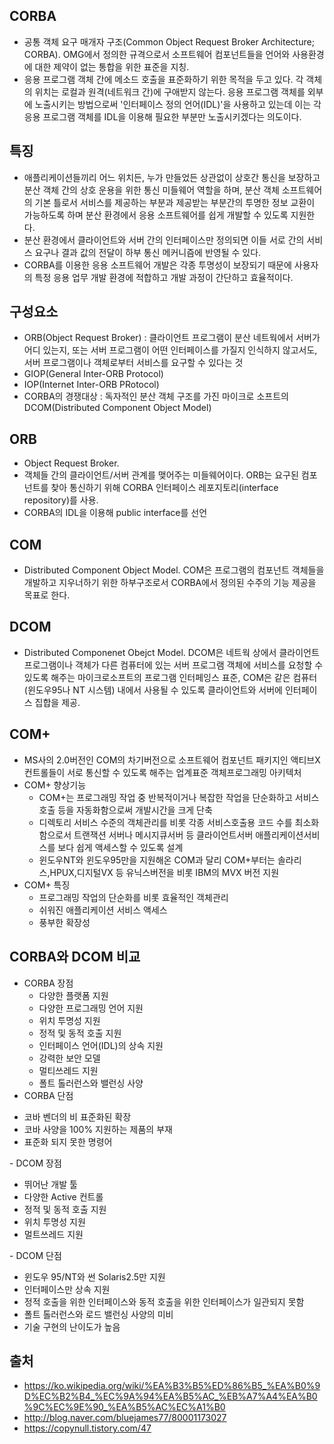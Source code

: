 ## CORBA
- 공통 객체 요구 매개자 구조(Common Object Request Broker Architecture; CORBA). OMG에서 정의한 규격으로서 소프트웨어 컴포넌트들을 언어와 사용환경에 대한 제약이 없는 통합을 위한 표준을 지칭.
- 응용 프로그램 객체 간에 메소드 호출을 표준화하기 위한 목적을 두고 있다. 각 객체의 위치는 로컬과 원격(네트워크 간)에 구애받지 않는다. 응용 프로그램 객체를 외부에 노출시키는 방법으로써 '인터페이스 정의 언어(IDL)'을 사용하고 있는데 이는 각 응용 프로그램 객체를 IDL을 이용해 필요한 부분만 노출시키겠다는 의도이다.

## 특징
- 애플리케이션들끼리 어느 위치든, 누가 만들었든 상관없이 상호간 통신을 보장하고 분산 객체 간의 상호 운용을 위한 통신 미들웨어 역할을 하며, 분산 객체 소프트웨어의 기본 틀로서 서비스를 제공하는 부분과 제공받는 부분간의 투명한 정보 교환이 가능하도록 하며 분산 환경에서 응용 소프트웨어를 쉽게 개발할 수 있도록 지원한다.
- 분산 환경에서 클라이언트와 서버 간의 인터페이스만 정의되면 이들 서로 간의 서비스 요구나 결과 값의 전달이 하부 통신 메커니즘에 반영될 수 있다.
- CORBA를 이용한 응용 소프트웨어 개발은 각종 투명성이 보장되기 때문에 사용자의 특정 응용 업무 개발 환경에 적합하고 개발 과정이 간단하고 효율적이다.

## 구성요소
- ORB(Object Request Broker) : 클라이언트 프로그램이 분산 네트웍에서 서버가 어디 있는지, 또는 서버 프로그램이 어떤 인터페이스를 가질지 인식하지 않고서도, 서버 프로그램이나 객체로부터 서비스를 요구할 수 있다는 것
- GIOP(General Inter-ORB Protocol)
- IOP(Internet Inter-ORB PRotocol)
- CORBA의 경쟁대상 : 독자적인 분산 객체 구조를 가진 마이크로 소프트의 DCOM(Distributed Component Object Model)

## ORB
- Object Request Broker.
- 객체들 간의 클라이언트/서버 관계를 맺어주는 미들웨어이다. ORB는 요구된 컴포넌트를 찾아 통신하기 위해 CORBA 인터페이스 레포지토리(interface repository)를 사용.
- CORBA의 IDL을 이용해 public interface를 선언

## COM 
- Distributed Component Object Model. COM은 프로그램의 컴포넌트 객체들을 개발하고 지우너하기 위한 하부구조로서 CORBA에서 정의된 수주의 기능 제공을 목표로 한다.

## DCOM
- Distributed Componenet Obejct Model. DCOM은 네트웍 상에서 클라이언트 프로그램이나 객체가 다른 컴퓨터에 있는 서버 프로그램 객체에 서비스를 요청할 수 있도록 해주는 마이크로소프트의 프로그램 인터페잉스 표준, COM은 같은 컴퓨터(윈도우95나 NT 시스템) 내에서 사용될 수 있도록 클라이언트와 서버에 인터페이스 집합을 제공.

## COM+
- MS사의 2.0버전인 COM의 차기버전으로 소프트웨어 컴포넌트 패키지인 액티브X 컨트롤들이 서로 통신할 수 있도록 해주는 업계표준 객체프로그래밍 아키텍처
- COM+ 향상기능
  <ul>
    <li>COM+는 프로그래밍 작업 중 반복적이거나 복잡한 작업을 단순화하고 서비스호출 등을 자동화함으로써 개발시간을 크게 단축</li>
    <li>디렉토리 서비스 수준의 객체관리를 비롯 각종 서비스호출용 코드 수를 최소화 함으로서 트랜잭션 서버나 메시지큐서버 등 클라이언트서버 애플리케이션서비스를 보다 쉽게 액세스할 수 있도록 설계</li>
    <li>윈도우NT와 윈도우95만을 지원해온 COM과 달리 COM+부터는 솔라리스,HPUX,디지털VX 등 유닉스버전을 비롯 IBM의 MVX 버전 지원</li>
  </ul>
- COM+ 특징
  <ul>
    <li>프로그래밍 작업의 단순화를 비롯 효율적인 객체관리</li>
    <li>쉬워진 애플리케이션 서비스 액세스</li>
    <li>풍부한 확장성</li>
  </ul>
  
## CORBA와 DCOM 비교
- CORBA 장점
  <ul>
    <li>다양한 플랫폼 지원</li>
    <li>다양한 프로그래밍 언어 지원</li>
    <li>위치 투명성 지원</li>
    <li>정적 및 동적 호출 지원</li>
    <li>인터페이스 언어(IDL)의 상속 지원</li>
    <li>강력한 보안 모델</li>
    <li>멀티쓰레드 지원</li>
    <li>폴트 톨러런스와 밸런싱 사양</li></ul>
 - CORBA 단점
  <ul>
    <li>코바 벤더의 비 표준화된 확장</li>
    <li>코바 사양을 100% 지원하는 제품의 부재</li>
    <li>표준화 되지 못한 명령어</li>
  </ul>
- DCOM 장점
  <ul>
    <li>뛰어난 개발 툴</li>
    <li>다양한 Active 컨트롤</li>
    <li>정적 및 동적 호출 지원</li>
    <li>위치 투명성 지원</li>
    <li>멀트쓰레드 지원</li>
  </ul>
- DCOM 단점
  <ul>
    <li>윈도우 95/NT와 썬 Solaris2.5만 지원</li>
    <li>인터페이스만 상속 지원</li>
    <li>정적 호출을 위한 인터페이스와 동적 호출을 위한 인터페이스가 일관되지 못함</li>
    <li>폴트 톨러런스와 로드 밸런싱 사양의 미비</li>
    <li>기술 구현의 난이도가 높음</li>
  </ul>
  
## 출처
- https://ko.wikipedia.org/wiki/%EA%B3%B5%ED%86%B5_%EA%B0%9D%EC%B2%B4_%EC%9A%94%EA%B5%AC_%EB%A7%A4%EA%B0%9C%EC%9E%90_%EA%B5%AC%EC%A1%B0
- http://blog.naver.com/bluejames77/80001173027
- https://copynull.tistory.com/47
